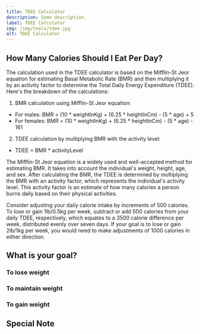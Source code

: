 ```yaml
---
title: TDEE Calculator
description: Some description.
label: TDEE Calculator
img: /img/tools/tdee.jpg
alt: TDEE Calculator
---
```


## How Many Calories Should I Eat Per Day?

The calculation used in the TDEE calculator is based on the Mifflin-St Jeor equation for estimating Basal Metabolic Rate (BMR) and then multiplying it by an activity factor to determine the Total Daily Energy Expenditure (TDEE). Here's the breakdown of the calculations:

1. BMR calculation using Mifflin-St Jeor equation:
- For males: BMR = (10 * weightInKg) + (6.25 * heightInCm) - (5 * age) + 5
- For females: BMR = (10 * weightInKg) + (6.25 * heightInCm) - (5 * age) - 161
2. TDEE calculation by multiplying BMR with the activity level:
- TDEE = BMR * activityLevel

The Mifflin-St Jeor equation is a widely used and well-accepted method for estimating BMR. It takes into account the individual's weight, height, age, and sex. After calculating the BMR, the TDEE is determined by multiplying the BMR with an activity factor, which represents the individual's activity level. This activity factor is an estimate of how many calories a person burns daily based on their physical activities.

Consider adjusting your daily calorie intake by increments of 500 calories. To lose or gain 1lb/0.5kg per week, subtract or add 500 calories from your daily TDEE, respectively, which equates to a 3500 calorie difference per week, distributed evenly over seven days. If your goal is to lose or gain 2lb/1kg per week, you would need to make adjustments of 1000 calories in either direction.

## What is your goal?

### To lose weight

### To maintain weight

### To gain weight

## Special Note